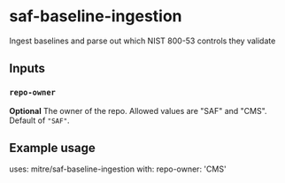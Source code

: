 # saf-baseline-ingestion
Ingest baselines and parse out which NIST 800-53 controls they validate

## Inputs

### `repo-owner`

**Optional** The owner of the repo.  Allowed values are "SAF" and "CMS".  Default of `"SAF"`.

## Example usage

uses: mitre/saf-baseline-ingestion
with:
  repo-owner: 'CMS'
